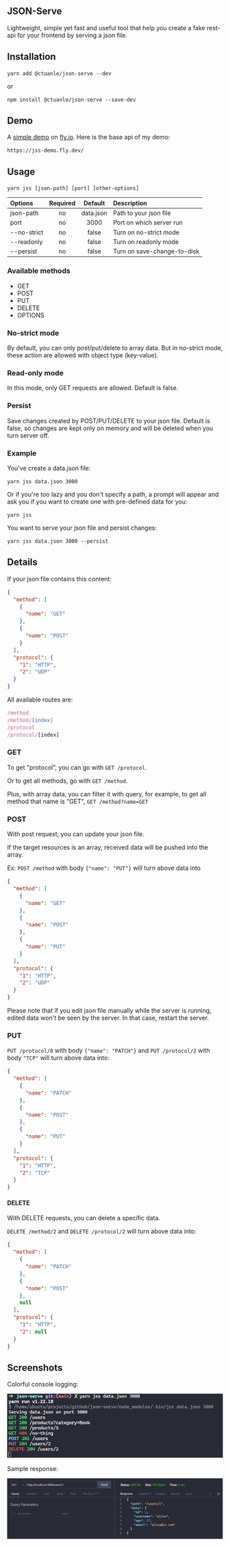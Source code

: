 ## JSON-Serve

Lightweight, simple yet fast and useful tool that help you create a fake rest-api for your frontend by serving a json file.

## Installation

```shell
yarn add @ctuanle/json-serve --dev
```

or

```shell
npm install @ctuanle/json-serve --save-dev
```

## Demo

A [simple demo](./demo) on [fly.io](https://fly.io/). Here is the base api of my demo:

```shell
https://jss-demo.fly.dev/
```

## Usage

```shell
yarn jss [json-path] [port] [other-options]
```

| Options     | Required |  Default  | Description                 |
| :---------- | :------: | :-------: | :-------------------------- |
| json-path   |    no    | data.json | Path to your json file      |
| port        |    no    |   3000    | Port on which server run    |
| --no-strict |    no    |   false   | Turn on no-strict mode      |
| --readonly  |    no    |   false   | Turn on readonly mode       |
| --persist   |    no    |   false   | Turn on save-change-to-disk |

### Available methods

- GET
- POST
- PUT
- DELETE
- OPTIONS

### No-strict mode

By default, you can only post/put/delete to array data. But in no-strict mode, these action are allowed with object type (key-value).

### Read-only mode

In this mode, only GET requests are allowed. Default is false.

### Persist

Save changes created by POST/PUT/DELETE to your json file. Default is false, so changes are kept only on memory and will be deleted when you turn server off.

### Example

You've create a data.json file:

```shell
yarn jss data.json 3000
```

Or if you're too lazy and you don't specify a path, a prompt will appear and ask you if you want to create one with pre-defined data for you:

```shell
yarn jss
```

You want to serve your json file and persist changes:

```shell
yarn jss data.json 3000 --persist
```

## Details

If your json file contains this content:

```json
{
  "method": [
    {
      "name": "GET"
    },
    {
      "name": "POST"
    }
  ],
  "protocol": {
    "1": "HTTP",
    "2": "UDP"
  }
}
```

All available routes are:

```ts
/method
/method/[index]
/protocol
/protocol/[index]
```

### GET

To get "protocol", you can go with `GET /protocol`.

Or to get all methods, go with `GET /method`.

Plus, with array data, you can filter it with query, for example, to get all method that name is "GET", `GET /method?name=GET`

### POST

With post request, you can update your json file.

If the target resources is an array, received data will be pushed into the array.

Ex: `POST /method` with body `{"name": "PUT"}` will turn above data into

```json
{
  "method": [
    {
      "name": "GET"
    },
    {
      "name": "POST"
    },
    {
      "name": "PUT"
    }
  ],
  "protocol": {
    "1": "HTTP",
    "2": "UDP"
  }
}
```

Please note that if you edit json file manually while the server is running, edited data won't be seen by the server. In that case, restart the server.

### PUT

`PUT /protocol/0` with body `{"name": "PATCH"}` and `PUT /protocol/2` with body `"TCP"` will turn above data into:

```json
{
  "method": [
    {
      "name": "PATCH"
    },
    {
      "name": "POST"
    },
    {
      "name": "PUT"
    }
  ],
  "protocol": {
    "1": "HTTP",
    "2": "TCP"
  }
}
```

#### DELETE

With DELETE requests, you can delete a specific data.

`DELETE /method/2` and `DELETE /protocol/2` will turn above data into:

```json
{
  "method": [
    {
      "name": "PATCH"
    },
    {
      "name": "POST"
    },
    null
  ],
  "protocol": {
    "1": "HTTP",
    "2": null
  }
}
```

## Screenshots

Colorful console logging:

![Logging Console](./public/console.png 'Logging console')

Sample response:

![Server response](./public/sample.png 'Sample response')
